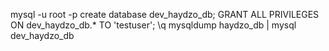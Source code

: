mysql -u root -p
create database dev_haydzo_db;
GRANT ALL PRIVILEGES ON dev_haydzo_db.* TO 'testuser';
\q
mysqldump haydzo_db | mysql dev_haydzo_db